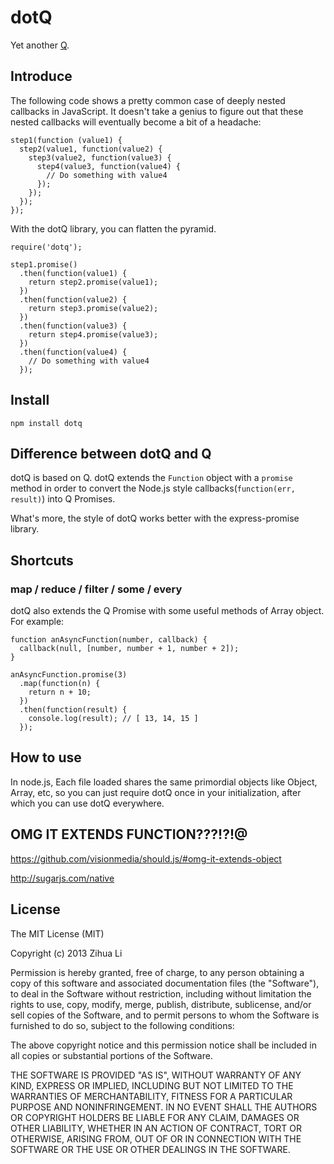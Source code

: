 # dotQ
Yet another [Q](https://github.com/kriskowal/q).

## Introduce
The following code shows a pretty common case of deeply nested callbacks in JavaScript. It doesn't take a genius to figure out that these nested callbacks will eventually become a bit of a headache:

	step1(function (value1) {
	  step2(value1, function(value2) {
	    step3(value2, function(value3) {
	      step4(value3, function(value4) {
	        // Do something with value4
	      });
	    });
	  });
	});

With the dotQ library, you can flatten the pyramid.

	require('dotq');

	step1.promise()
	  .then(function(value1) {
	    return step2.promise(value1);
	  })
	  .then(function(value2) {
	    return step3.promise(value2);
	  })
	  .then(function(value3) {
	    return step4.promise(value3);
	  })
	  .then(function(value4) {
	    // Do something with value4
	  });

## Install
`npm install dotq`

## Difference between dotQ and Q
dotQ is based on Q. dotQ extends the `Function` object with a `promise` method in order to convert the Node.js style callbacks(`function(err, result)`) into Q Promises.

What's more, the style of dotQ works better with the express-promise library.

## Shortcuts

### map / reduce / filter / some / every
dotQ also extends the Q Promise with some useful methods of Array object. For example:

	function anAsyncFunction(number, callback) {
	  callback(null, [number, number + 1, number + 2]);
	}

	anAsyncFunction.promise(3)
	  .map(function(n) {
	    return n + 10;
	  })
	  .then(function(result) {
	    console.log(result); // [ 13, 14, 15 ]
	  });


## How to use
In node.js, Each file loaded shares the same primordial objects like Object, Array, etc,
so you can just require dotQ once in your initialization, after which you can use dotQ everywhere.

## OMG IT EXTENDS FUNCTION???!?!@
https://github.com/visionmedia/should.js/#omg-it-extends-object

http://sugarjs.com/native

## License
The MIT License (MIT)

Copyright (c) 2013 Zihua Li

Permission is hereby granted, free of charge, to any person obtaining a copy of
this software and associated documentation files (the "Software"), to deal in
the Software without restriction, including without limitation the rights to
use, copy, modify, merge, publish, distribute, sublicense, and/or sell copies of
the Software, and to permit persons to whom the Software is furnished to do so,
subject to the following conditions:

The above copyright notice and this permission notice shall be included in all
copies or substantial portions of the Software.

THE SOFTWARE IS PROVIDED "AS IS", WITHOUT WARRANTY OF ANY KIND, EXPRESS OR
IMPLIED, INCLUDING BUT NOT LIMITED TO THE WARRANTIES OF MERCHANTABILITY, FITNESS
FOR A PARTICULAR PURPOSE AND NONINFRINGEMENT. IN NO EVENT SHALL THE AUTHORS OR
COPYRIGHT HOLDERS BE LIABLE FOR ANY CLAIM, DAMAGES OR OTHER LIABILITY, WHETHER
IN AN ACTION OF CONTRACT, TORT OR OTHERWISE, ARISING FROM, OUT OF OR IN
CONNECTION WITH THE SOFTWARE OR THE USE OR OTHER DEALINGS IN THE SOFTWARE.
